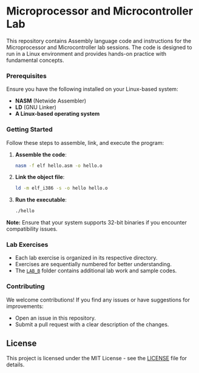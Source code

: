 # Microprocessor and Microcontroller Lab

This repository contains Assembly language code and instructions for the Microprocessor and Microcontroller lab sessions. The code is designed to run in a Linux environment and provides hands-on practice with fundamental concepts.

### Prerequisites  
Ensure you have the following installed on your Linux-based system:
- **NASM** (Netwide Assembler)  
- **LD** (GNU Linker)  
- **A Linux-based operating system**

### Getting Started  
Follow these steps to assemble, link, and execute the program:
1. **Assemble the code**:  
    ```sh
    nasm -f elf hello.asm -o hello.o
    ```
2. **Link the object file**:  
    ```sh
    ld -m elf_i386 -s -o hello hello.o
    ```
3. **Run the executable**:  
    ```sh
    ./hello
    ```
**Note:** Ensure that your system supports 32-bit binaries if you encounter compatibility issues.

### Lab Exercises  
- Each lab exercise is organized in its respective directory.  
- Exercises are sequentially numbered for better understanding.  
- The [`LAB_B`](./LAB_B) folder contains additional lab work and sample codes.

### Contributing  
We welcome contributions! If you find any issues or have suggestions for improvements:
- Open an issue in this repository.  
- Submit a pull request with a clear description of the changes.

## License

This project is licensed under the MIT License - see the [LICENSE](LICENSE) file for details.

